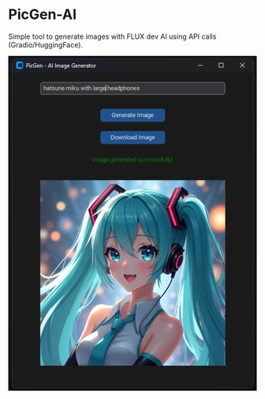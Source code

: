 # PicGen-AI
Simple tool to generate images with FLUX dev AI using API calls (Gradio/HuggingFace).

![Interface](/img/picgen.png)
